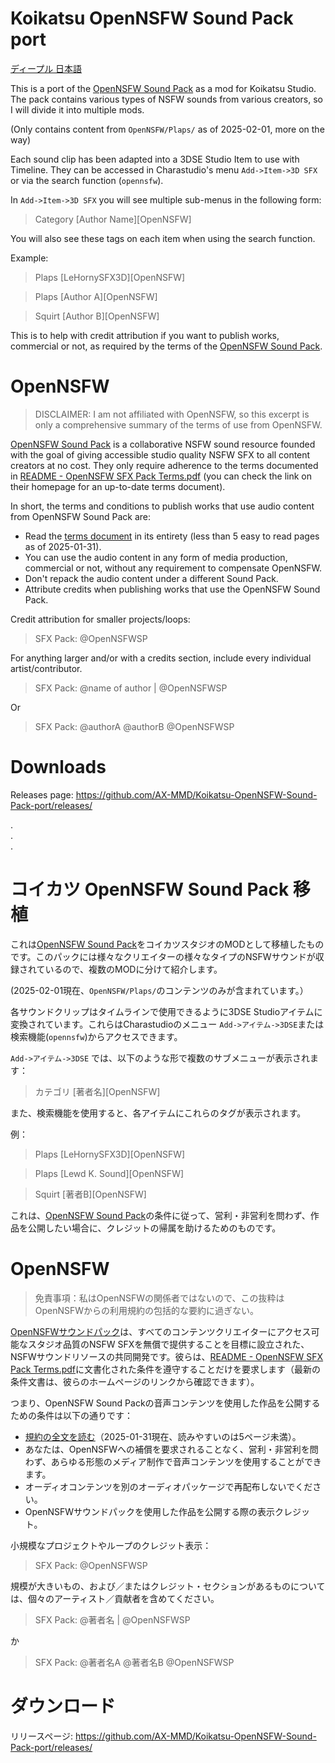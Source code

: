 # Koikatsu OpenNSFW Sound Pack port

[ディープル 日本語](#コイカツ-opennsfw-sound-pack-移植)

This is a port of the [OpenNSFW Sound Pack](https://opennsfw.carrd.co/) as a mod for Koikatsu Studio. The pack contains various types of NSFW sounds from various creators, so I will divide it into multiple mods.

(Only contains content from `OpenNSFW/Plaps/` as of 2025-02-01, more on the way)

Each sound clip has been adapted into a 3DSE Studio Item to use with Timeline. They can be accessed in Charastudio's menu `Add->Item->3D SFX` or via the search function (`opennsfw`).

In `Add->Item->3D SFX` you will see multiple sub-menus in the following form: 

> Category [Author Name][OpenNSFW]

You will also see these tags on each item when using the search function.
    
Example:

> Plaps [LeHornySFX3D][OpenNSFW]

> Plaps [Author A][OpenNSFW]

> Squirt [Author B][OpenNSFW]

This is to help with credit attribution if you want to publish works, commercial or not, as required by the terms of the [OpenNSFW Sound Pack](https://opennsfw.carrd.co/).

# OpenNSFW

> DISCLAIMER:
> I am not affiliated with OpenNSFW, so this excerpt is only a comprehensive summary of the terms of use from OpenNSFW.


[OpenNSFW Sound Pack](https://opennsfw.carrd.co/) is a collaborative NSFW sound resource founded with the goal of giving accessible studio quality NSFW SFX to all content creators at no cost. They only require adherence to the terms documented in [README - OpenNSFW SFX Pack Terms.pdf](https://github.com/AX-MMD/Koikatsu-OpenNSFW-Sound-Pack-port/blob/main/README%20-%20OpenNSFW%20SFX%20Pack%20Terms.pdf) (you can check the link on their homepage for an up-to-date terms document).

In short, the terms and conditions to publish works that use audio content from OpenNSFW Sound Pack are:

* Read the [terms document](https://github.com/AX-MMD/Koikatsu-OpenNSFW-Sound-Pack-port/blob/main/README%20-%20OpenNSFW%20SFX%20Pack%20Terms.pdf) in its entirety (less than 5 easy to read pages as of 2025-01-31).
* You can use the audio content in any form of media production, commercial or not, without any requirement to compensate OpenNSFW.
* Don't repack the audio content under a different Sound Pack.
* Attribute credits when publishing works that use the OpenNSFW Sound Pack.

Credit attribution for smaller projects/loops:

> SFX Pack: @OpenNSFWSP

For anything larger and/or with a credits section, include every individual artist/contributor.

> SFX Pack: @name of author | @OpenNSFWSP

Or

> SFX Pack: @authorA @authorB @OpenNSFWSP

# Downloads

Releases page: https://github.com/AX-MMD/Koikatsu-OpenNSFW-Sound-Pack-port/releases/

.  
.  
.  

# コイカツ OpenNSFW Sound Pack 移植

これは[OpenNSFW Sound Pack](https://opennsfw.carrd.co/)をコイカツスタジオのMODとして移植したものです。このパックには様々なクリエイターの様々なタイプのNSFWサウンドが収録されているので、複数のMODに分けて紹介します。

(2025-02-01現在、`OpenNSFW/Plaps/`のコンテンツのみが含まれています。）

各サウンドクリップはタイムラインで使用できるように3DSE Studioアイテムに変換されています。これらはCharastudioのメニュー `Add->アイテム->3DSE`または検索機能(`opennsfw`)からアクセスできます。

`Add->アイテム->3DSE` では、以下のような形で複数のサブメニューが表示されます： 

> カテゴリ [著者名][OpenNSFW]

また、検索機能を使用すると、各アイテムにこれらのタグが表示されます。

例：

> Plaps [LeHornySFX3D][OpenNSFW]

> Plaps [Lewd K. Sound][OpenNSFW]

> Squirt [著者B][OpenNSFW]

これは、[OpenNSFW Sound Pack](https://opennsfw.carrd.co/)の条件に従って、営利・非営利を問わず、作品を公開したい場合に、クレジットの帰属を助けるためのものです。

# OpenNSFW

> 免責事項：私はOpenNSFWの関係者ではないので、この抜粋はOpenNSFWからの利用規約の包括的な要約に過ぎない。

[OpenNSFWサウンドパック](https://opennsfw.carrd.co/)は、すべてのコンテンツクリエイターにアクセス可能なスタジオ品質のNSFW SFXを無償で提供することを目標に設立された、NSFWサウンドリソースの共同開発です。彼らは、[README - OpenNSFW SFX Pack Terms.pdf](https://github.com/AX-MMD/Koikatsu-OpenNSFW-Sound-Pack-port/blob/main/README%20-%20OpenNSFW%20SFX%20Pack%20Terms.pdf)に文書化された条件を遵守することだけを要求します（最新の条件文書は、彼らのホームページのリンクから確認できます）。

つまり、OpenNSFW Sound Packの音声コンテンツを使用した作品を公開するための条件は以下の通りです：

*  [規約の全文を読む](https://github.com/AX-MMD/Koikatsu-OpenNSFW-Sound-Pack-port/blob/main/README%20-%20OpenNSFW%20SFX%20Pack%20Terms.pdf)（2025-01-31現在、読みやすいのは5ページ未満）。
*  あなたは、OpenNSFWへの補償を要求されることなく、営利・非営利を問わず、あらゆる形態のメディア制作で音声コンテンツを使用することができます。
*  オーディオコンテンツを別のオーディオパッケージで再配布しないでください。
*  OpenNSFWサウンドパックを使用した作品を公開する際の表示クレジット。

小規模なプロジェクトやループのクレジット表示：

> SFX Pack: @OpenNSFWSP

規模が大きいもの、および／またはクレジット・セクションがあるものについては、個々のアーティスト／貢献者を含めてください。

> SFX Pack: @著者名 | @OpenNSFWSP

か

> SFX Pack: @著者名A @著者名B @OpenNSFWSP

# ダウンロード

リリースページ: https://github.com/AX-MMD/Koikatsu-OpenNSFW-Sound-Pack-port/releases/




